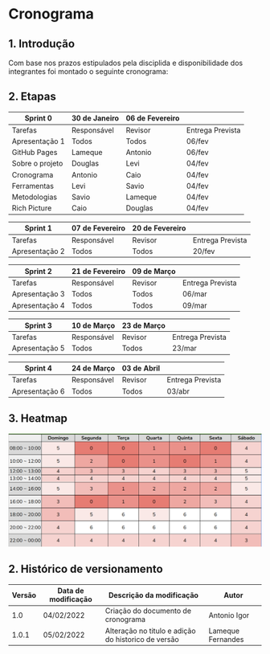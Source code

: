 # Cronograma

## 1. Introdução

Com base nos prazos estipulados pela disciplida e disponibilidade dos integrantes foi montado o seguinte cronograma: 

## 2. Etapas

| Sprint 0        | 30 de Janeiro | 06 de Fevereiro |                  |
| --------------- | ------------- | --------------- | ---------------- |
| Tarefas         | Responsável   | Revisor         | Entrega Prevista |
| Apresentação 1  | Todos         | Todos           | 06/fev           |
| GitHub Pages    | Lameque       | Antonio         | 06/fev           |
| Sobre o projeto | Douglas       | Levi            | 04/fev           |
| Cronograma      | Antonio       | Caio            | 04/fev           |
| Ferramentas     | Levi          | Savio           | 04/fev           |
| Metodologias    | Savio         | Lameque         | 04/fev           |
| Rich Picture    | Caio          | Douglas         | 04/fev           |

| Sprint 1       | 07 de Fevereiro | 20 de Fevereiro |                  |
| -------------- | --------------- | --------------- | ---------------- |
| Tarefas        | Responsável     | Revisor         | Entrega Prevista |
| Apresentação 2 | Todos           | Todos           | 20/fev           |

| Sprint 2       | 21 de Fevereiro | 09 de Março |                  |
| -------------- | --------------- | ----------- | ---------------- |
| Tarefas        | Responsável     | Revisor     | Entrega Prevista |
| Apresentação 3 | Todos           | Todos       | 06/mar           |
| Apresentação 4 | Todos           | Todos       | 09/mar           |

| Sprint 3       | 10 de Março | 23 de Março |                  |
| -------------- | ----------- | ----------- | ---------------- |
| Tarefas        | Responsável | Revisor     | Entrega Prevista |
| Apresentação 5 | Todos       | Todos       | 23/mar           |

| Sprint 4       | 24 de Março | 03 de Abril |                  |
| -------------- | ----------- | ----------- | ---------------- |
| Tarefas        | Responsável | Revisor     | Entrega Prevista |
| Apresentação 6 | Todos       | Todos       | 03/abr           |


## 3. Heatmap

![](../assets/img/heatmap.png)


## 2. Histórico de versionamento

|Versão|Data de modificação|Descrição da modificação|Autor|
|-|-|-|-|
|1.0|04/02/2022|Criação do documento de cronograma|Antonio Igor|
|1.0.1|05/02/2022|Alteração no titulo e adição do historico de versão|Lameque Fernandes|
